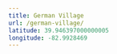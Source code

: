 ```yaml
---
title: German Village
url: /german-village/
latitude: 39.946397000000005
longitude: -82.9928469
---
```

